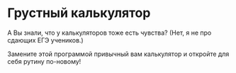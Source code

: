 # Грустный калькулятор

А Вы знали, что у калькуляторов тоже есть чувства? (Нет, я не про сдающих ЕГЭ учеников.)

Замените этой программой привычный вам калькулятор и откройте для себя рутину по-новому!